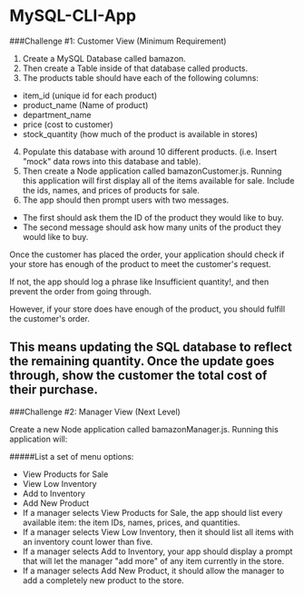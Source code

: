 # MySQL-CLI-App

###Challenge #1: Customer View (Minimum Requirement)


1. Create a MySQL Database called bamazon.
2. Then create a Table inside of that database called products.
3. The products table should have each of the following columns:



- item_id (unique id for each product)
- product_name (Name of product)
- department_name
- price (cost to customer)
- stock_quantity (how much of the product is available in stores)



4. Populate this database with around 10 different products. (i.e. Insert "mock" data rows into this database and table).
5. Then create a Node application called bamazonCustomer.js. Running this application will first display all of the items available for sale. Include the ids, names, and prices of products for sale.
6. The app should then prompt users with two messages.



- The first should ask them the ID of the product they would like to buy.
- The second message should ask how many units of the product they would like to buy.



Once the customer has placed the order, your application should check if your store has enough of the product to meet the customer's request.



If not, the app should log a phrase like Insufficient quantity!, and then prevent the order from going through.



However, if your store does have enough of the product, you should fulfill the customer's order.


This means updating the SQL database to reflect the remaining quantity.
Once the update goes through, show the customer the total cost of their purchase.
----

###Challenge #2: Manager View (Next Level)



Create a new Node application called bamazonManager.js. Running this application will:


#####List a set of menu options:
- View Products for Sale
- View Low Inventory
- Add to Inventory
- Add New Product
- If a manager selects View Products for Sale, the app should list every available item: the item IDs, names, prices, and quantities.
- If a manager selects View Low Inventory, then it should list all items with an inventory count lower than five.
- If a manager selects Add to Inventory, your app should display a prompt that will let the manager "add more" of any item currently in the store.
- If a manager selects Add New Product, it should allow the manager to add a completely new product to the store.




